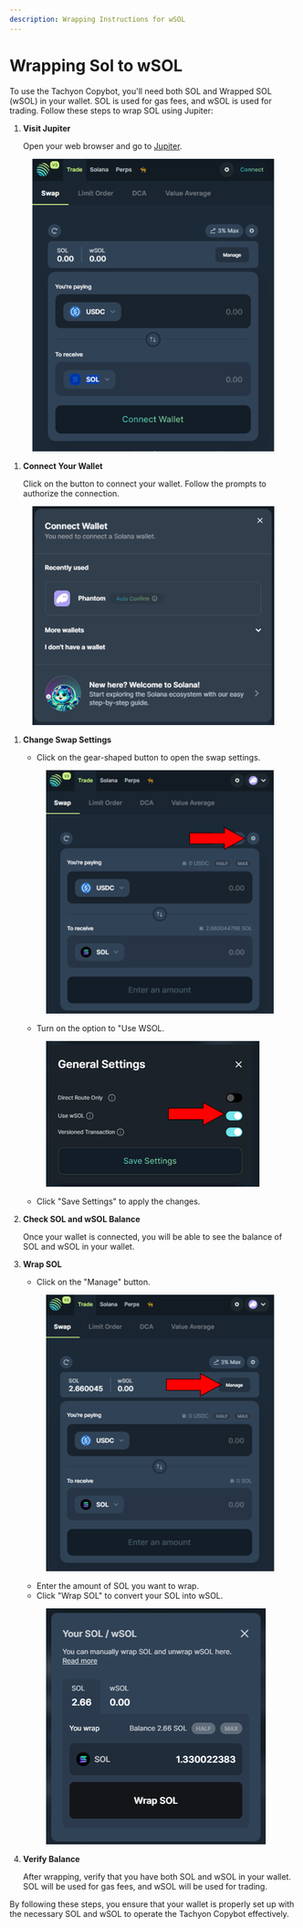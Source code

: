 ```yaml
---
description: Wrapping Instructions for wSOL
---
```


# Wrapping Sol to wSOL

To use the Tachyon Copybot, you'll need both SOL and Wrapped SOL (wSOL) in your wallet. SOL is used for gas fees, and wSOL is used for trading. Follow these steps to wrap SOL using Jupiter:

1.  **Visit Jupiter**

    Open your web browser and go to [Jupiter](https://jup.ag/).

<figure><img src="../.gitbook/assets/image (1).png" alt=""><figcaption></figcaption></figure>

1.  **Connect Your Wallet**

    Click on the button to connect your wallet. Follow the prompts to authorize the connection.

<figure><img src="../.gitbook/assets/image (1) (1).png" alt=""><figcaption></figcaption></figure>

1.  **Change Swap Settings**

    * Click on the gear-shaped button to open the swap settings.

    <figure><img src="../.gitbook/assets/image (2).png" alt=""><figcaption></figcaption></figure>

    * Turn on the option to "Use WSOL.

    <figure><img src="../.gitbook/assets/image (3).png" alt=""><figcaption></figcaption></figure>

    * Click "Save Settings" to apply the changes.
2.  **Check SOL and wSOL Balance**

    Once your wallet is connected, you will be able to see the balance of SOL and wSOL in your wallet.
3.  **Wrap SOL**

    * Click on the "Manage" button.

    <figure><img src="../.gitbook/assets/image (4).png" alt=""><figcaption></figcaption></figure>

    * Enter the amount of SOL you want to wrap.
    * Click "Wrap SOL" to convert your SOL into wSOL.

    <figure><img src="../.gitbook/assets/image (5).png" alt=""><figcaption></figcaption></figure>
4.  **Verify Balance**

    After wrapping, verify that you have both SOL and wSOL in your wallet. SOL will be used for gas fees, and wSOL will be used for trading.

By following these steps, you ensure that your wallet is properly set up with the necessary SOL and wSOL to operate the Tachyon Copybot effectively.
